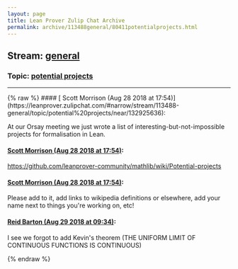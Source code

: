 ```yaml
---
layout: page
title: Lean Prover Zulip Chat Archive 
permalink: archive/113488general/80411potentialprojects.html
---
```


## Stream: [general](https://leanprover-community.github.io/archive/113488general/index.html)
### Topic: [potential projects](https://leanprover-community.github.io/archive/113488general/80411potentialprojects.html)

---

<base href="https://leanprover.zulipchat.com">
{% raw %}
#### [ Scott Morrison (Aug 28 2018 at 17:54)](https://leanprover.zulipchat.com/#narrow/stream/113488-general/topic/potential%20projects/near/132925636):
<p>At our Orsay meeting we just wrote a list of interesting-but-not-impossible projects for formalisation in Lean.</p>

#### [ Scott Morrison (Aug 28 2018 at 17:54)](https://leanprover.zulipchat.com/#narrow/stream/113488-general/topic/potential%20projects/near/132925637):
<p><a href="https://github.com/leanprover-community/mathlib/wiki/Potential-projects" target="_blank" title="https://github.com/leanprover-community/mathlib/wiki/Potential-projects">https://github.com/leanprover-community/mathlib/wiki/Potential-projects</a></p>

#### [ Scott Morrison (Aug 28 2018 at 17:54)](https://leanprover.zulipchat.com/#narrow/stream/113488-general/topic/potential%20projects/near/132925648):
<p>Please add to it, add links to wikipedia definitions or elsewhere, add your name next to things you're working on, etc!</p>

#### [ Reid Barton (Aug 29 2018 at 09:34)](https://leanprover.zulipchat.com/#narrow/stream/113488-general/topic/potential%20projects/near/132981685):
<p>I see we forgot to add Kevin's theorem (THE UNIFORM LIMIT OF CONTINUOUS FUNCTIONS IS CONTINUOUS)</p>


{% endraw %}
